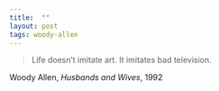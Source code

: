 ```yaml
---
title:  ""
layout: post
tags: woody-allen
---
```


> Life doesn’t imitate art. It imitates bad television.

Woody Allen, _Husbands and Wives_, 1992 
